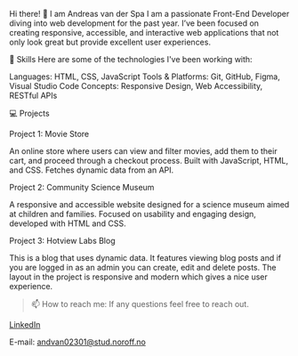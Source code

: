 Hi there! 👋 I am Andreas van der Spa
I am a passionate Front-End Developer diving into web development for the past year. I’ve been focused on creating responsive, accessible, and interactive web applications that not only look great but provide excellent user experiences.

🚀 Skills 
Here are some of the technologies I've been working with:

Languages: HTML, CSS, JavaScript
Tools & Platforms: Git, GitHub, Figma, Visual Studio Code
Concepts: Responsive Design, Web Accessibility, RESTful APIs

💻 Projects

Project 1: Movie Store

An online store where users can view and filter movies, add them to their cart, and proceed through a checkout process.
Built with JavaScript, HTML, and CSS. Fetches dynamic data from an API.

Project 2: Community Science Museum

A responsive and accessible website designed for a science museum aimed at children and families.
Focused on usability and engaging design, developed with HTML and CSS.

Project 3: Hotview Labs Blog

This is a blog that uses dynamic data. It features viewing blog posts and if you are logged in as an admin you can create, edit and delete posts.
The layout in the project is responsive and modern which gives a nice user experience.

> 📫 How to reach me:
 If any questions feel free to reach out.

[LinkedIn](https://www.linkedin.com/in/andreas-van-der-spa-618216341/)

E-mail: andvan02301@stud.noroff.no

<!--
**Andreasvds10/Andreasvds10** is a ✨ _special_ ✨ repository because its `README.md` (this file) appears on your GitHub profile.

Here are some ideas to get you started:

- 🔭 I’m currently working on ...
- 🌱 I’m currently learning ...
- 👯 I’m looking to collaborate on ...
- 🤔 I’m looking for help with ...
- 💬 Ask me about ...
- 📫 How to reach me: ...
- 😄 Pronouns: ...
- ⚡ Fun fact: ...
-->
